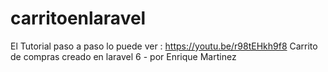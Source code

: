 # carritoenlaravel
El Tutorial paso a paso lo puede ver : https://youtu.be/r98tEHkh9f8
Carrito de compras creado en laravel 6 - por Enrique Martinez
